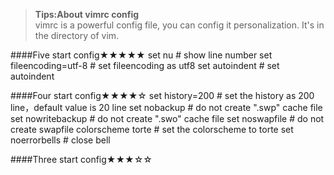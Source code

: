 ><b>Tips:About vimrc config</b><br>
    vimrc is a powerful config file, you can config it personalization. It's in the directory of vim.
 
####Five start config★★★★★
	set nu                   # show line number
	set fileencoding=utf-8   # set fileencoding as utf8
	set autoindent           # set autoindent

####Four start config★★★★☆
	set history=200     # set the history as 200 line，default value is 20 line
	set nobackup        # do not create ".swp" cache file
	set nowritebackup   # do not create ".swo" cache file
	set noswapfile      # do not create swapfile
	colorscheme torte   # set the colorscheme to torte 
	set noerrorbells    # close bell

####Three start config★★★☆☆

